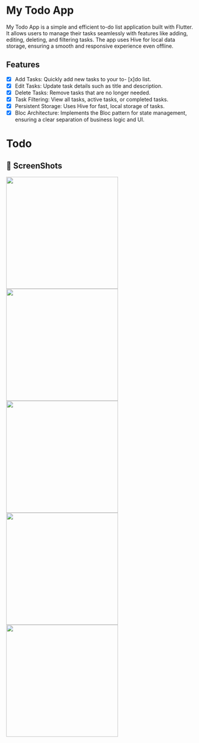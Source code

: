 # My Todo App

My Todo App is a simple and efficient to-do list application built with Flutter. It allows users to manage their tasks seamlessly with features like adding, editing, deleting, and filtering tasks. The app uses Hive for local data storage, ensuring a smooth and responsive experience even offline.


## Features

- [x] Add Tasks: Quickly add new tasks to your to- [x]do list.
- [x] Edit Tasks: Update task details such as title and description.
- [x] Delete Tasks: Remove tasks that are no longer needed.
- [x] Task Filtering: View all tasks, active tasks, or completed tasks.
- [x] Persistent Storage: Uses Hive for fast, local storage of tasks.
- [x] Bloc Architecture: Implements the Bloc pattern for state management, ensuring a clear separation of business logic and UI.

# Todo

## 📸 ScreenShots
<img src="https://github.com/user-attachments/assets/2ec7ae64-4fd1-4824-857e-c071c286c72e" width="300">
<img src="https://github.com/user-attachments/assets/ccd013cc-ff6b-4a6b-997b-aa3b76a23c52" width="300">
<img src="https://github.com/user-attachments/assets/a76447f2-56ae-4d0d-a80f-2afaf3e0b112" width="300">
<img src="https://github.com/user-attachments/assets/0d022818-1b64-4833-b853-3d638fd63049" width="300">
<img src="https://github.com/user-attachments/assets/08c2ebb2-8e82-4beb-8957-dedf0c46002f" width="300">
